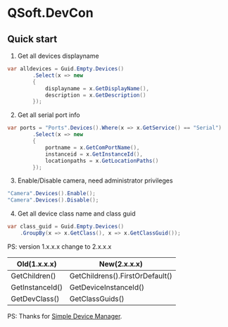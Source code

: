 # QSoft.DevCon
## Quick start

1. Get all devices displayname
```c#
var alldevices = Guid.Empty.Devices()
        .Select(x => new
        {
            displayname = x.GetDisplayName(),
            description = x.GetDescription()
        });
```
2. Get all serial port info
```c#
var ports = "Ports".Devices().Where(x => x.GetService() == "Serial")
        .Select(x => new
        {
            portname = x.GetComPortName(),
            instanceid = x.GetInstanceId(),
            locationpaths = x.GetLocationPaths()
        });
```

3. Enable/Disable camera, need administrator privileges
```c#
"Camera".Devices().Enable();
"Camera".Devices().Disable();
```

4. Get all device class name and class guid
```c#
var class_guid = Guid.Empty.Devices()
    .GroupBy(x => x.GetClass(), x => x.GetClassGuid());
```
PS:
version 1.x.x.x change to 2.x.x.x

|  Old(1.x.x.x)  | New(2.x.x.x)  |
|  ----  | ----  |
| GetChildren()  | GetChildrens().FirstOrDefault() |
| GetInstanceId()  | GetDeviceInstanceId() |
| GetDevClass()  | GetClassGuids() |


PS: Thanks for [Simple Device Manager](https://www.codeproject.com/Articles/14469/Simple-Device-Manager).
